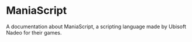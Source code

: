 # ManiaScript
A documentation about ManiaScript, a scripting language made by Ubisoft Nadeo for their games.
